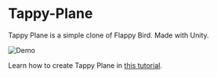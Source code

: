 # Tappy-Plane

Tappy Plane is a simple clone of Flappy Bird. Made with Unity.

![Demo](https://github.com/tariibaba/Tappy-Plane/blob/main/Media/demo.gif)

Learn how to create Tappy Plane in [this tutorial](https://medium.com/@tariibaba/lets-make-tappy-plane-with-unity-bdcde93f2705).

